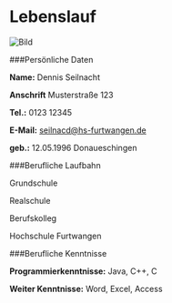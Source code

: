 # Lebenslauf

![Bild](Desktop/testgit.jpg)

###Persönliche Daten

**Name:**			Dennis Seilnacht

**Anschrift**		Musterstraße 123

**Tel.:**			0123 12345

**E-Mail:**			seilnacd@hs-furtwangen.de

**geb.:**			12.05.1996 Donaueschingen


###Berufliche Laufbahn

Grundschule

Realschule

Berufskolleg

Hochschule Furtwangen


###Berufliche Kenntnisse


**Programmierkenntnisse:**	Java, C++, C

**Weiter Kenntnisse:**	Word, Excel, Access